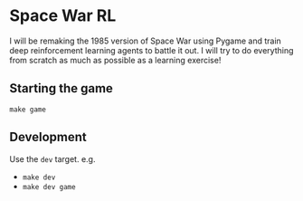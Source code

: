 # Space War RL

I will be remaking the 1985 version of Space War using Pygame and train deep reinforcement learning agents to battle it out. I will try to do everything from scratch as much as possible as a learning exercise!

## Starting the game

`make game`

## Development

Use the `dev` target.
e.g.

- `make dev`
- `make dev game`

